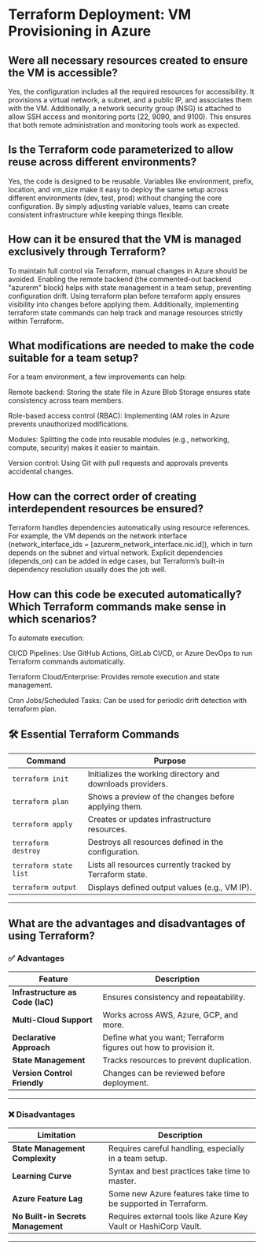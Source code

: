 # Terraform Deployment: VM Provisioning in Azure

## Were all necessary resources created to ensure the VM is accessible?
Yes, the configuration includes all the required resources for accessibility. It provisions a virtual network, a subnet, and a public IP, and associates them with the VM. Additionally, a network security group (NSG) is attached to allow SSH access and monitoring ports (22, 9090, and 9100). This ensures that both remote administration and monitoring tools work as expected.

## Is the Terraform code parameterized to allow reuse across different environments?
Yes, the code is designed to be reusable. Variables like environment, prefix, location, and vm_size make it easy to deploy the same setup across different environments (dev, test, prod) without changing the core configuration. By simply adjusting variable values, teams can create consistent infrastructure while keeping things flexible.

## How can it be ensured that the VM is managed exclusively through Terraform?
To maintain full control via Terraform, manual changes in Azure should be avoided. Enabling the remote backend (the commented-out backend "azurerm" block) helps with state management in a team setup, preventing configuration drift. Using terraform plan before terraform apply ensures visibility into changes before applying them. Additionally, implementing terraform state commands can help track and manage resources strictly within Terraform.

## What modifications are needed to make the code suitable for a team setup?
For a team environment, a few improvements can help:

Remote backend: Storing the state file in Azure Blob Storage ensures state consistency across team members.

Role-based access control (RBAC): Implementing IAM roles in Azure prevents unauthorized modifications.

Modules: Splitting the code into reusable modules (e.g., networking, compute, security) makes it easier to maintain.

Version control: Using Git with pull requests and approvals prevents accidental changes.

## How can the correct order of creating interdependent resources be ensured?
Terraform handles dependencies automatically using resource references. For example, the VM depends on the network interface (network_interface_ids = [azurerm_network_interface.nic.id]), which in turn depends on the subnet and virtual network. Explicit dependencies (depends_on) can be added in edge cases, but Terraform’s built-in dependency resolution usually does the job well.

## How can this code be executed automatically? Which Terraform commands make sense in which scenarios?
To automate execution:

CI/CD Pipelines: Use GitHub Actions, GitLab CI/CD, or Azure DevOps to run Terraform commands automatically.

Terraform Cloud/Enterprise: Provides remote execution and state management.

Cron Jobs/Scheduled Tasks: Can be used for periodic drift detection with terraform plan.

## 🛠️ Essential Terraform Commands

| Command  | Purpose  |
|----------|---------|
| `terraform init` | Initializes the working directory and downloads providers. |
| `terraform plan` | Shows a preview of the changes before applying them. |
| `terraform apply` | Creates or updates infrastructure resources. |
| `terraform destroy` | Destroys all resources defined in the configuration. |
| `terraform state list` | Lists all resources currently tracked by Terraform state. |
| `terraform output` | Displays defined output values (e.g., VM IP). |

---
## What are the advantages and disadvantages of using Terraform?
### ✅ Advantages
| Feature  | Description  |
|----------|-------------|
| **Infrastructure as Code (IaC)** | Ensures consistency and repeatability. |
| **Multi-Cloud Support** | Works across AWS, Azure, GCP, and more. |
| **Declarative Approach** | Define what you want; Terraform figures out how to provision it. |
| **State Management** | Tracks resources to prevent duplication. |
| **Version Control Friendly** | Changes can be reviewed before deployment. |

---
### ❌ Disadvantages
| Limitation  | Description  |
|-------------|-------------|
| **State Management Complexity** | Requires careful handling, especially in a team setup. |
| **Learning Curve** | Syntax and best practices take time to master. |
| **Azure Feature Lag** | Some new Azure features take time to be supported in Terraform. |
| **No Built-in Secrets Management** | Requires external tools like Azure Key Vault or HashiCorp Vault. |
---